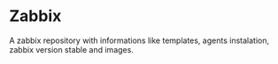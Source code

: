 # Zabbix
A zabbix repository with informations like templates, agents instalation, zabbix version stable and images.
